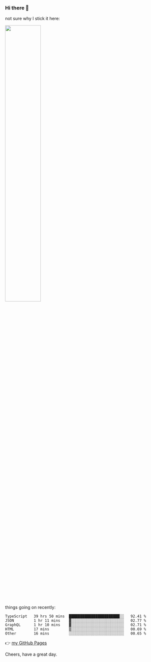 ### Hi there 👋

not sure why I stick it here:

[<img width="48%" src="https://github-readme-stats.vercel.app/api?username=ykzhukian&show_icons=true&theme=dracula">](https://github.com/anuraghazra/github-readme-stats)


things going on recently:

<!--START_SECTION:waka-->

```text
TypeScript   39 hrs 50 mins  ███████████████████████░░   92.41 %
JSON         1 hr 11 mins    ▓░░░░░░░░░░░░░░░░░░░░░░░░   02.77 %
GraphQL      1 hr 10 mins    ▓░░░░░░░░░░░░░░░░░░░░░░░░   02.71 %
HTML         17 mins         ▒░░░░░░░░░░░░░░░░░░░░░░░░   00.69 %
Other        16 mins         ░░░░░░░░░░░░░░░░░░░░░░░░░   00.65 %
```

<!--END_SECTION:waka-->

👉 [my GitHub Pages](https://ykzhukian.github.io)

Cheers, have a great day.


